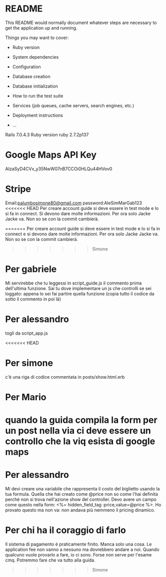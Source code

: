 # README

This README would normally document whatever steps are necessary to get the
application up and running.

Things you may want to cover:

- Ruby version

- System dependencies

- Configuration

- Database creation

- Database initialization

- How to run the test suite

- Services (job queues, cache servers, search engines, etc.)

- Deployment instructions

- ...

Rails 7.0.4.3
Ruby version ruby 2.7.2p137

# Google Maps API Key

AIzaSyD4CVx_y35NwW07nB7CCOi0HLQu44HVov0

# Stripe
Email:palumbosimone80@gmail.com
password:AleSimMarGab123
<<<<<<< HEAD
Per creare account guide si deve essere in test mode e lo si fa in connect. Si devono dare molte informazioni.
Per ora solo Jacke Jacke va. Non so se con la commit cambierà.

=======
Per creare account guide si deve essere in test mode e lo si fa in connect e si devono dare molte informazioni.
Per ora solo Jacke Jacke va. Non so se con la commit cambierà. 
>>>>>>> Simone
# Per gabriele

Mi servirebbe che tu leggessi in script_guide.js il commento prima dell'ultima funzione. Sai tu dove implementare
un js che controlli se sei loggato: appena lo sei fai partire quella funzione (copia tutto il codice da sotto il
commento in poi là)

# Per alessandro

togli da script_app.js

<<<<<<< HEAD
# Per simone

c'è una riga di codice commentata in posts/show.html.erb

# Per Mario

quando la guida compila la form per un post nella via ci deve essere un controllo che la viq esista di
google maps
=======
# Per alessandro
  Mi devi creare una variabile che rappresenta il costo del biglietto usando la tua formula. Quella che hai creato come @price non so come l'hai definita perchè non si trova nell'azione show del controller. Devo avere un campo come questo nella form: <%= hidden_field_tag :price,value=@price %>. Ho provato questo ma non va: non andava più nemmeno il pricing dinamico.

# Per chi ha il coraggio di farlo
  Il sistema di pagamento è praticamente finito. Manca solo una cosa. Le application fee non vanno a nessuno ma 
  dovrebbero andare a noi. Quando qualcuno vuole provarlo a fare, io ci sono. Forse non serve per l'esame cmq. 
  Potremmo fare che va tutto alla guida.
>>>>>>> Simone
